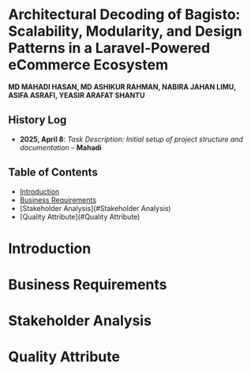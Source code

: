 # Architectural Decoding of Bagisto: Scalability, Modularity, and Design Patterns in a Laravel-Powered eCommerce Ecosystem

 **MD MAHADI HASAN, MD ASHIKUR RAHMAN, NABIRA JAHAN LIMU, ASIFA ASRAFI, YEASIR ARAFAT SHANTU**

 

## History Log

- **2025, April 8**: *Task Description: Initial setup of project structure and documentation* – **Mahadi**


## Table of Contents
- [Introduction](#Introduction)
- [Business Requirements](#Business_Requirements)
- [Stakeholder Analysis](#Stakeholder Analysis)
- [Quality Attribute](#Quality Attribute)


  

# Introduction

# Business Requirements

# Stakeholder Analysis

# Quality Attribute








